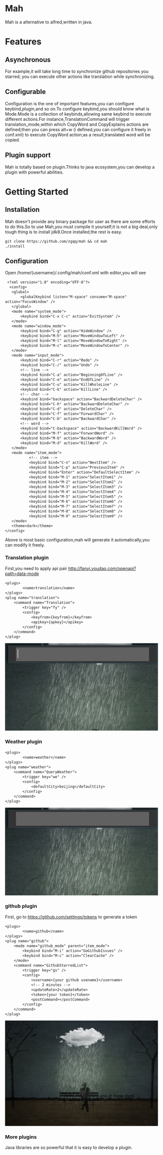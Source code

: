 # Mah
Mah is a alternative to alfred,written in java.

# Features
## Asynchronous
For example,it will take long time to synchronize github repositories you starred;
you can execute other actions like translation while synchronizing.
## Configurable
Configuration is the one of important features,you can configure keybind,plugin,and so on.To configure keybind,you should know what is Mode.Mode is a collection of keybinds,allowing same keybind to execute different actions.For instance,TranslationCommand will trigger translation_mode,within which CopyWord and CopyExplains actions are defined;then you can press alt+w (i defined,you can configure it freely in conf.xml) to execute CopyWord
 action;as a result,translated word will be copied.
## Plugin support
Mah is totally based on plugin.Thinks to java ecosystem,you can develop a plugin with powerful abilities.

# Getting Started
## Installation
Mah doesn't provide any binary package for user as there are some efforts to do this.So to use
Mah,you must compile it yourself;it is not a big deal,only tough thing is to install jdk8.Once installed,the rest is easy.

    git clone https://github.com/zgqq/mah && cd mah 
    ./install

## Configuration
Open /home/{username}/.config/mah/conf.xml with editor,you will see
   
     <?xml version="1.0" encoding="UTF-8"?>
      <config>
       <global>
           <globalKeybind listen="M-space" consume="M-space" action="FocusWindow" />
       </global>
       <mode name="system_mode">
           <keybind bind="C-x C-c" action="ExitSystem" />
       </mode>
       <mode name="window_mode">
           <keybind bind="C-g" action="HideWindow" />
           <keybind bind="M-h" action="MoveWindowToLeft" />
           <keybind bind="M-l" action="MoveWindowToRight" />
           <keybind bind="M-c" action="MoveWindowToCenter" />
       </mode>
       <mode name="input_mode">
           <keybind bind="C-r" action="Redo" />
           <keybind bind="C-/" action="Undo" />
           <!-- line -->
           <keybind bind="C-a" action="BeginningOfLine" />
           <keybind bind="C-e" action="EndOfLine" />
           <keybind bind="C-u" action="KillWholeLine" />
           <keybind bind="C-k" action="KillLine" />
           <!-- char -->
           <keybind bind="backspace" action="BackwardDeleteChar" />
           <keybind bind="C-h" action="BackwardDeleteChar" />
           <keybind bind="C-d" action="DeleteChar" />
           <keybind bind="C-f" action="ForwardChar" />
           <keybind bind="C-b" action="BackwardChar" />
           <!-- word -->
           <keybind bind="C-backspace" action="BackwardKillWord" />
           <keybind bind="M-f" action="ForwardWord" />
           <keybind bind="M-b" action="BackwardWord" />
           <keybind bind="M-d" action="KillWord" />
       </mode>
       <mode name="item_mode">
               <!-- item -->
               <keybind bind="C-n" action="NextItem" />
               <keybind bind="C-p" action="PreviousItem" />
               <keybind bind="Enter" action="DefaultSelectItem" />
               <keybind bind="M-1" action="SelectItem1" />
               <keybind bind="M-2" action="SelectItem2" />
               <keybind bind="M-3" action="SelectItem3" />
               <keybind bind="M-4" action="SelectItem4" />
               <keybind bind="M-5" action="SelectItem5" />
               <keybind bind="M-6" action="SelectItem6" />
               <keybind bind="M-7" action="SelectItem7" />
               <keybind bind="M-8" action="SelectItem8" />
               <keybind bind="M-9" action="SelectItem9" />
       </mode>
       <theme>dark</theme>
    </config>

Above is most basic configuration,mah will generate it automatically,you can modify it freely.

### Translation plugin
First,you need to apply api pair http://fanyi.youdao.com/openapi?path=data-mode

    <plugs>
            <name>translation</name>
    </plugs>
    <plug name="translation">
        <command name="Translation">
            <trigger key="fy" />
            <config>
                <keyfrom>{keyfrom}</keyfrom>
                <apikey>{apkey}</apikey>
            </config>
        </command>
    </plug>


![translation plugin](./screenshot/translation.gif "translation")

### Weather plugin
    <plugs>
            <name>weather</name>
    </plugs>
    <plug name="weather">
        <command name="QueryWeather">
            <trigger key="we" />
            <config>
                <defaultCity>beijing</defaultCity>
            </config>
        </command>
    </plug>

![weather plugin](./screenshot/weather.gif "weather")

### github plugin
First, go to https://github.com/settings/tokens to generate a token

    <plugs>
            <name>github</name>
    </plugs>
    <plug name="github">
        <mode name="github_mode" parent="item_mode">
            <keybind bind="M-i" action="GoGithubIssues" />
            <keybind bind="M-c" action="ClearCache" />
        </mode>
        <command name="GithubStarredList">
            <trigger key="gs" />
            <config>
                <username>{your github usename}</username>
                <!-- 2 minutes -->
                <updateRate>2</updateRate>
                <token>{your token}</token>
                <postCommand></postCommand>
            </config>
        </command>
    </plug>

![github plugin](./screenshot/github.gif "github")

### More plugins
Java libraries are so powerful that it is easy to develop a plugin.

